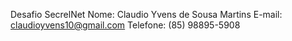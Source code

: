 Desafio SecrelNet
Nome: Claudio Yvens de Sousa Martins
E-mail: claudioyvens10@gmail.com
Telefone: (85) 98895-5908

